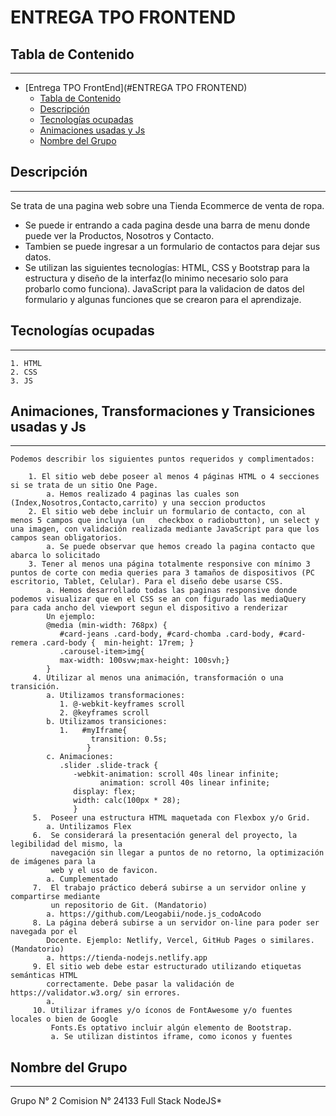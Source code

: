 # ENTREGA TPO FRONTEND

## Tabla de Contenido
***
- [Entrega TPO FrontEnd](#ENTREGA TPO FRONTEND)
  - [Tabla de Contenido](#tabla-de-contenido)
  - [Descripción](#descripción)
  - [Tecnologías ocupadas](#tecnologías-ocupadas)
  - [Animaciones usadas y Js](#animaciones-usadas-y-js)
  - [Nombre del Grupo](#nombre-del-grupo)


 ## Descripción
 ***
 Se trata de una pagina web sobre una Tienda Ecommerce de venta de ropa.

 - Se puede ir entrando a cada pagina desde una barra de menu donde puede ver la Productos, Nosotros y Contacto.
 - Tambien se puede ingresar a un formulario de contactos para dejar sus datos.
 -  Se utilizan las siguientes tecnologías: HTML, CSS y Bootstrap para la estructura y diseño de la interfaz(lo minimo necesario solo para probarlo como funciona). JavaScript para la validacion de datos del formulario y algunas funciones que se crearon para el aprendizaje.

 ## Tecnologías ocupadas
 ***
    1. HTML
    2. CSS
    3. JS
   
 ## Animaciones, Transformaciones y Transiciones usadas y Js
 ***
    Podemos describir los siguientes puntos requeridos y complimentados:
    
        1. El sitio web debe poseer al menos 4 páginas HTML o 4 secciones si se trata de un sitio One Page.
            a. Hemos realizado 4 paginas las cuales son (Index,Nosotros,Contacto,carrito) y una seccion productos
        2. El sitio web debe incluir un formulario de contacto, con al menos 5 campos que incluya (un   checkbox o radiobutton), un select y una imagen, con validación realizada mediante JavaScript para que los campos sean obligatorios.
            a. Se puede observar que hemos creado la pagina contacto que abarca lo solicitado
        3. Tener al menos una página totalmente responsive con mínimo 3 puntos de corte con media queries para 3 tamaños de dispositivos (PC escritorio, Tablet, Celular). Para el diseño debe usarse CSS.
            a. Hemos desarrollado todas las paginas responsive donde podemos visualizar que en el CSS se an con figurado las mediaQuery para cada ancho del viewport segun el dispositivo a renderizar
            Un ejemplo: 
            @media (min-width: 768px) {
               #card-jeans .card-body, #card-chomba .card-body, #card-remera .card-body {  min-height: 17rem; }
               .carousel-item>img{
               max-width: 100svw;max-height: 100svh;} 
            }
         4. Utilizar al menos una animación, transformación o una transición.
            a. Utilizamos transformaciones:
               1. @-webkit-keyframes scroll
               2. @keyframes scroll
            b. Utilizamos transiciones:
               1.   #myIframe{
                      transition: 0.5s;
                     }
            c. Animaciones:
               .slider .slide-track {
                  -webkit-animation: scroll 40s linear infinite;
                        animation: scroll 40s linear infinite;
                  display: flex;
                  width: calc(100px * 28);
                  }
         5.  Poseer una estructura HTML maquetada con Flexbox y/o Grid.
            a. Untilizamos Flex
         6.  Se considerará la presentación general del proyecto, la legibilidad del mismo, la
             navegación sin llegar a puntos de no retorno, la optimización de imágenes para la
             web y el uso de favicon.
            a. Cumplementado
         7.  El trabajo práctico deberá subirse a un servidor online y compartirse mediante
             un repositorio de Git. (Mandatorio)
            a. https://github.com/Leogabii/node.js_codoAcodo
         8. La página deberá subirse a un servidor on-line para poder ser navegada por el
            Docente. Ejemplo: Netlify, Vercel, GitHub Pages o similares. (Mandatorio)
            a. https://tienda-nodejs.netlify.app
         9. El sitio web debe estar estructurado utilizando etiquetas semánticas HTML
            correctamente. Debe pasar la validación de https://validator.w3.org/ sin errores.
            a.
         10. Utilizar iframes y/o íconos de FontAwesome y/o fuentes locales o bien de Google
             Fonts.Es optativo incluir algún elemento de Bootstrap.
             a. Se utilizan distintos iframe, como iconos y fuentes

 ## Nombre del Grupo
 ***
 Grupo N° 2
 Comision N° 24133
 Full Stack NodeJS*
